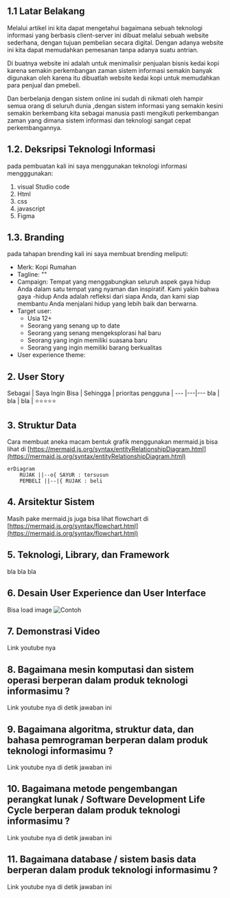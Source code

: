 ## 1.1 Latar Belakang
Melalui artikel ini kita dapat mengetahui bagaimana sebuah teknologi informasi yang berbasis client-server ini dibuat melalui sebuah website sederhana, dengan tujuan pembelian secara digital. Dengan adanya website ini kita dapat memudahkan pemesanan tanpa adanya suatu antrian.

Di buatnya website ini adalah  untuk menimalisir penjualan bisnis kedai kopi karena semakin perkembangan zaman sistem informasi semakin banyak digunakan oleh karena itu dibuatlah website kedai kopi untuk memudahkan para penjual dan pmebeli. 

Dan berbelanja dengan sistem online ini sudah di nikmati oleh hampir semua orang di seluruh dunia ,dengan sistem informasi yang semakin kesini semakin berkembang kita sebagai manusia pasti mengikuti perkembangan zaman yang dimana sistem informasi dan teknologi sangat cepat perkembangannya.     

## 1.2. Deksripsi Teknologi Informasi

pada pembuatan kali ini saya menggunakan teknologi informasi mengggunakan:

1. visual Studio code
2. Html
3. css
4. javascript
5. Figma 

## 1.3. Branding

pada tahapan brending kali ini saya membuat brending meliputi:

- Merk: Kopi Rumahan 
- Tagline: ""
- Campaign:  Tempat yang menggabungkan seluruh aspek gaya hidup Anda dalam satu tempat yang nyaman dan inspiratif. Kami yakin bahwa gaya -hidup Anda adalah refleksi dari siapa Anda, dan kami siap membantu Anda menjalani hidup yang lebih baik dan berwarna.
- Target user:
    - Usia 12+
    - Seorang yang senang up to date
    - Seorang yang senang mengeksplorasi hal baru
    - Seorang yang ingin memiliki suasana baru
    - Seorang yang ingin memiliki barang berkualitas
- User experience theme:

## 2. User Story

Sebagai  | Saya Ingin Bisa  | Sehingga | prioritas
pengguna | --- |---|---
bla | bla | bla | ⭐⭐⭐⭐⭐

## 3. Struktur Data

Cara membuat aneka macam bentuk grafik menggunakan mermaid.js bisa lihat di [https://mermaid.js.org/syntax/entityRelationshipDiagram.html](https://mermaid.js.org/syntax/entityRelationshipDiagram.html) 

```mermaid
erDiagram
    RUJAK ||--o{ SAYUR : tersusun
    PEMBELI ||--|{ RUJAK : beli
```

## 4. Arsitektur Sistem

Masih pake mermaid.js juga bisa lihat flowchart di [https://mermaid.js.org/syntax/flowchart.html](https://mermaid.js.org/syntax/flowchart.html)

## 5. Teknologi, Library, dan Framework

bla bla bla

## 6. Desain User Experience dan User Interface

Bisa load image 
![Contoh](https://fastly.picsum.photos/id/318/536/354.jpg?hmac=Ixy-wle80nudIR_cmnF1iY2y6rMUH7_9sk-BP1fTpM8)

## 7. Demonstrasi Video

Link youtube nya

## 8. Bagaimana mesin komputasi dan sistem operasi berperan dalam produk teknologi informasimu ?

Link youtube nya di detik jawaban ini

## 9. Bagaimana algoritma, struktur data, dan bahasa pemrograman berperan dalam produk teknologi informasimu ?

Link youtube nya di detik jawaban ini

## 10. Bagaimana metode pengembangan perangkat lunak / Software Development Life Cycle berperan dalam produk teknologi informasimu ?

Link youtube nya di detik jawaban ini

## 11. Bagaimana database / sistem basis data berperan dalam produk teknologi informasimu ?

Link youtube nya di detik jawaban ini
